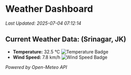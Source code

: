 
# Weather Dashboard

_Last Updated: 2025-07-04 07:12:14_

## Current Weather Data: (Srinagar, JK)
- **Temperature:** 32.5 °C ![Temperature Badge](https://img.shields.io/badge/Temperature-High%20Temp-orange)
- **Wind Speed:** 7.8 km/h ![Wind Speed Badge](https://img.shields.io/badge/Wind%20Speed-Light%20Wind-blue)

*Powered by Open-Meteo API*
